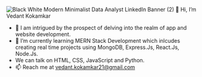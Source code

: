 ![Black   White Modern Minimalist Data Analyst LinkedIn Banner (2)](https://github.com/user-attachments/assets/d7b351cd-467a-4d76-b23d-11e4ecdff185)
👋 Hi, I’m Vedant Kokamkar
- 👀 I am intrigued by the prospect of delving into the realm of app and website development.
- 🌱 I’m currently learning MERN Stack Development which inlcudes creating real
  time projects using MongoDB, Express.Js, React.Js, Node.Js.
- We can talk on HTML, CSS, JavaScript and Python.
- 📫 Reach me at vedant.kokamkar21@gmail.com


<!---
vedantkokamkar/vedantkokamkar is a ✨ special ✨ repository because its `README.md` (this file) appears on your GitHub profile.
You can click the Preview link to take a look at your changes.
--->
